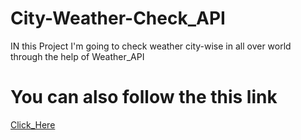 # City-Weather-Check_API

IN this Project I'm going to check weather city-wise in all over world through the help of Weather_API

# You can also follow the this link
[Click_Here](https://codeburst.io/build-a-simple-weather-app-with-node-js-in-just-16-lines-of-code-32261690901d)
